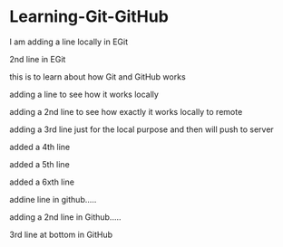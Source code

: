 # Learning-Git-GitHub
I am adding a line locally in EGit

2nd line in EGit

this is to learn about how Git and GitHub works 

adding a line to see how it works locally

adding a 2nd line to see how exactly it works locally to remote

adding a 3rd line just for the local purpose and then will push to server

added a 4th line

added a 5th line

added a 6xth line

addine line in github.....

adding a 2nd line in Github.....

3rd line at bottom in GitHub


